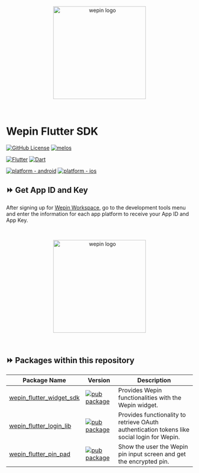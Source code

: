 <br/>

<p align="center">
  <a href="https://wepin.io">
      <picture>
        <source media="(prefers-color-scheme: dark)" srcset="https://github.com/WepinWallet/wepin-web-sdk-v1/blob/main//assets/wepin_logo_white.png">
        <img bg_color="white" alt="wepin logo" src="https://github.com/WepinWallet/wepin-web-sdk-v1/blob/main//assets/wepin_logo_color.png" width="250" height="auto">
      </picture>
  </a>
</p>

<br>

# Wepin Flutter SDK

[![GitHub License](https://img.shields.io/github/license/WepinWallet/wepin-web-sdk-v1?style=for-the-badge)](https://github.com/WepinWallet/wepin-flutter-sdk/blob/main/LICENSE)
[![melos](https://img.shields.io/badge/maintained%20with-melos-f700ff.svg?style=for-the-badge)](https://github.com/invertase/melos)

[![Flutter](https://img.shields.io/badge/flutter-02569B.svg?style=for-the-badge&logo=flutter)](https://docs.flutter.dev/)
[![Dart](https://img.shields.io/badge/language-Dart-0175C2?style=for-the-badge&logo=Dart)](https://dart.dev/)

[![platform - android](https://img.shields.io/badge/platform-Android-3ddc84.svg?logo=android&style=for-the-badge)](https://www.android.com/) 
[![platform - ios](https://img.shields.io/badge/platform-iOS-000.svg?logo=apple&style=for-the-badge)](https://developer.apple.com/ios/)

## ⏩ Get App ID and Key
After signing up for [Wepin Workspace](https://workspace.wepin.io/), go to the development tools menu and enter the information for each app platform to receive your App ID and App Key.

<br>

<p align="center">
  <a href="https://workspace.wepin.io/">
      <picture>
        <source media="(prefers-color-scheme: dark)" srcset="https://github.com/WepinWallet/wepin-web-sdk-v1/blob/main//assets/wepin_workspace_logo.png">
        <img bg_color="white" alt="wepin logo" src="https://github.com/WepinWallet/wepin-web-sdk-v1/blob/main//assets/wepin_workspace_logo_color.png" width="250" height="auto">
      </picture>
  </a>
</p>

<br>


## ⏩ Packages within this repository
| Package Name                                                    | Version                                                                                                                                                            | Description                                                         |
|-----------------------------------------------------------------|--------------------------------------------------------------------------------------------------------------------------------------------------------------------|---------------------------------------------------------------------|
| [wepin_flutter_widget_sdk](./packages/wepin_flutter_widget_sdk) | [![pub package](https://img.shields.io/pub/v/wepin_flutter_widget_sdk.svg?label=&style=for-the-badge)](https://pub.dartlang.org/packages/wepin_flutter_widget_sdk) | Provides Wepin functionalities with the Wepin widget.               |
| [wepin_flutter_login_lib](./plugins/wepin_flutter_login_lib)    | [![pub package](https://img.shields.io/pub/v/wepin_flutter_login_lib.svg?label=&style=for-the-badge)](https://pub.dartlang.org/packages/wepin_flutter_login_lib) | Provides functionality to retrieve OAuth authentication tokens like social login for Wepin. | 
| [wepin_flutter_pin_pad](./packages/wepin_flutter_pin_pad)    | [![pub package](https://img.shields.io/pub/v/wepin_flutter_pin_pad.svg?label=&style=for-the-badge)](https://pub.dartlang.org/packages/wepin_flutter_pin_pad) | Show the user the Wepin pin input screen and get the encrypted pin. | 
